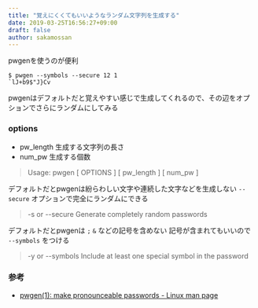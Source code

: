 ```yaml
---
title: "覚えにくくてもいいようなランダム文字列を生成する"
date: 2019-03-25T16:56:27+09:00
draft: false
author: sakamossan
---
```



pwgenを使うのが便利

```console
$ pwgen --symbols --secure 12 1
`lJ+b9$"J}Cv
```

pwgenはデフォルトだと覚えやすい感じで生成してくれるので、その辺をオプションでさらにランダムにしてみる

### options

- pw_length 生成する文字列の長さ
- num_pw 生成する個数

> Usage: pwgen [ OPTIONS ] [ pw_length ] [ num_pw ]

デフォルトだとpwgenは紛らわしい文字や連続した文字などを生成しない
`--secure` オプションで完全にランダムにできる

>  -s or --secure
>	Generate completely random passwords

デフォルトだとpwgenは `;` `&` などの記号を含めない
記号が含まれてもいいので `--symbols` をつける

>  -y or --symbols
>	Include at least one special symbol in the password


### 参考

- [pwgen(1): make pronounceable passwords - Linux man page](https://linux.die.net/man/1/pwgen)
